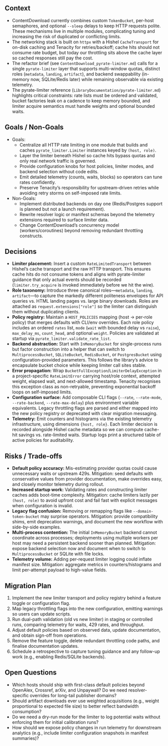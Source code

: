 ## Context
- ContentDownload currently combines custom `TokenBucket`, per-host semaphores, and optional `--sleep` delays to keep HTTP requests polite. These mechanisms live in multiple modules, complicating tuning and increasing the risk of duplicated or conflicting limits.
- The networking stack is built on `httpx` with a Hishel `CacheTransport` for on-disk caching and Tenacity for retries/backoff; cache hits should not consume rate budget, but today our throttling sits above the cache layer so cached responses still pay the cost.
- The refactor brief (see `ContentDownload_pyrate-limiter.md`) calls for a single `pyrate-limiter` layer that supports multi-window quotas, distinct roles (`metadata`, `landing`, `artifact`), and backend swappability (in-memory now, SQLite/Redis later) while remaining observable via existing telemetry.
- The pyrate-limiter reference (`LibraryDocumentation/pyrate-limiter.md`) highlights critical constraints: rate lists must be ordered and validated, bucket factories leak on a cadence to keep memory bounded, and limiter acquire semantics must handle weights and optional bounded waits.

## Goals / Non-Goals
- Goals:
  - Centralize all HTTP rate limiting in one module that builds and caches `pyrate_limiter.Limiter` instances keyed by `(host, role)`.
  - Layer the limiter beneath Hishel so cache hits bypass quotas and only real network traffic is governed.
  - Provide configuration knobs for host policies, limiter modes, and backend selection without code edits.
  - Emit detailed telemetry (counts, waits, blocks) so operators can tune rates confidently.
  - Preserve Tenacity’s responsibility for upstream-driven retries while avoiding retry storms on self-imposed rate limits.
- Non-Goals:
  - Implement distributed backends on day one (Redis/Postgres support is planned but not a launch requirement).
  - Rewrite resolver logic or manifest schemas beyond the telemetry extensions required to surface limiter data.
  - Change ContentDownload’s concurrency model (workers/coroutines) beyond removing redundant throttling constructs.

## Decisions
- **Limiter placement:** Insert a custom `RateLimitedTransport` between Hishel’s cache transport and the raw HTTP transport. This ensures cache hits do not consume tokens and aligns with pyrate-limiter guidance that only actual events should be recorded (`limiter.try_acquire` is invoked immediately before we hit the wire).
- **Role taxonomy:** Introduce three canonical roles—`metadata`, `landing`, `artifact`—to capture the markedly different politeness envelopes for API queries vs. HTML landing pages vs. large binary downloads. Roles are attached as `request.extensions["role"]` so the limiter can distinguish them without duplicating clients.
- **Policy registry:** Maintain a `HOST_POLICIES` mapping (host → per-role policy) that merges defaults with CLI/env overrides. Each role policy includes an ordered `rates` list, `mode` (`wait` with bounded delay vs `raise`), `max_delay_ms`, `count_head`, and optional `weight`. Policies are validated at startup via `pyrate_limiter.validate_rate_list`.
- **Backend abstraction:** Start with `InMemoryBucket` for single-process runs but factor construction into a helper that can switch to `MultiprocessBucket`, `SQLiteBucket`, `RedisBucket`, or `PostgresBucket` using configuration-provided parameters. This follows the library’s advice to encapsulate bucket choice while keeping limiter call sites stable.
- **Error propagation:** Wrap `BucketFullException`/`LimiterDelayException` in a project-specific `RateLimitError` carrying host/role context, attempted weight, elapsed wait, and next-allowed timestamp. Tenacity recognises this exception class as non-retryable, preventing exponential backoff loops on self-imposed limits.
- **Configuration surface:** Add composable CLI flags (`--rate`, `--rate-mode`, `--rate-backend`, `--rate-max-delay`) plus environment variable equivalents. Legacy throttling flags are parsed and either mapped into the new policy registry or deprecated with clear migration messaging.
- **Telemetry:** Emit counters and histograms via the existing telemetry infrastructure, using dimensions `{host, role}`. Each limiter decision is recorded alongside Hishel cache metadata so we can compute cache-hit savings vs. rate-limited waits. Startup logs print a structured table of active policies for auditability.

## Risks / Trade-offs
- **Default policy accuracy:** Mis-estimating provider quotas could cause unnecessary waits or upstream 429s. Mitigation: seed defaults with conservative values from provider documentation, make overrides easy, and closely monitor telemetry during rollout.
- **Increased startup work:** Validating rates and constructing limiter caches adds boot-time complexity. Mitigation: cache limiters lazily per `(host, role)` to avoid upfront cost and fail fast with explicit messages when configuration is invalid.
- **Legacy flag confusion:** Removing or remapping flags like `--domain-token-bucket` may surprise operators. Mitigation: provide compatibility shims, emit deprecation warnings, and document the new workflow with side-by-side examples.
- **Multi-process contention:** The initial `InMemoryBucket` backend cannot coordinate across processes; deployments using multiple workers per host may need a persistent backend sooner than planned. Mitigation: expose backend selection now and document when to switch to `MultiprocessBucket` or SQLite with file locks.
- **Telemetry volume:** Adding per-request limiter logging could inflate manifest size. Mitigation: aggregate metrics in counters/histograms and limit per-attempt payload to high-value fields.

## Migration Plan
1. Implement the new limiter transport and policy registry behind a feature toggle or configuration flag.
2. Map legacy throttling flags into the new configuration, emitting warnings so users can update scripts.
3. Run dual-path validation (old vs new limiter) in staging or controlled runs, comparing telemetry for waits, 429 rates, and throughput.
4. Adjust default policies based on observed data, update documentation, and obtain sign-off from operations.
5. Remove the feature toggle, delete redundant throttling code paths, and finalise documentation updates.
6. Schedule a retrospective to capture tuning guidance and any follow-up work (e.g., enabling Redis/SQLite backends).

## Open Questions
- Which hosts should ship with first-class default policies beyond OpenAlex, Crossref, arXiv, and Unpaywall? Do we need resolver-specific overrides for long-tail publisher domains?
- Should artifact downloads ever use weighted acquisitions (e.g., weight proportional to expected file size) to better reflect bandwidth consumption?
- Do we need a dry-run mode for the limiter to log potential waits without enforcing them for initial calibration runs?
- How should we expose policy changes in run telemetry for downstream analytics (e.g., include limiter configuration snapshots in manifest summaries)?
